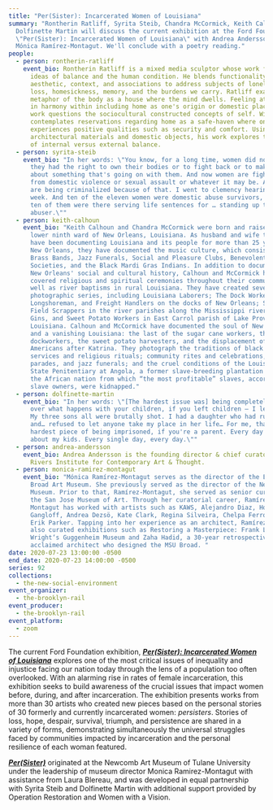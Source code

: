 ```yaml
---
title: "Per(Sister): Incarcerated Women of Louisiana"
summary: "Rontherin Ratliff, Syrita Steib, Chandra McCormick, Keith Calhoun, and
  Dolfinette Martin will discuss the current exhibition at the Ford Foundation
  \"Per(Sister): Incarcerated Women of Louisiana\" with Andrea Andersson and
  Mónica Ramírez-Montagut. We'll conclude with a poetry reading."
people:
  - person: rontherin-ratliff
    event_bio: Rontherin Ratliff is a mixed media sculptor whose work focuses on
      ideas of balance and the human condition. He blends functionality,
      aesthetic, context, and associations to address subjects of loneliness,
      loss, homesickness, memory, and the burdens we carry. Ratliff examines the
      metaphor of the body as a house where the mind dwells. Feeling at home or
      in harmony within including home as one's origin or domestic place. The
      work questions the sociocultural constructed concepts of self. With it, he
      contemplates reservations regarding home as a safe-haven where one
      experiences positive qualities such as security and comfort. Using
      architectural materials and domestic objects, his work explores the notion
      of internal versus external balance.
  - person: syrita-steib
    event_bio: "In her words: \"You know, for a long time, women did not think that
      they had the right to own their bodies or to fight back or to make a fuss
      about something that's going on with them. And now women are fighting back
      from domestic violence or sexual assault or whatever it may be. And women
      are being criminalized because of that. I went to clemency hearings last
      week. And ten of the eleven women were domestic abuse survivors, and all
      ten of them were there serving life sentences for … standing up to their
      abuser.\""
  - person: keith-calhoun
    event_bio: "Keith Calhoun and Chandra McCormick were born and raised in the
      lower ninth ward of New Orleans, Louisiana. As husband and wife team, they
      have been documenting Louisiana and its people for more than 25 years. In
      New Orleans, they have documented the music culture, which consists of
      Brass Bands, Jazz Funerals, Social and Pleasure Clubs, Benevolent
      Societies, and the Black Mardi Gras Indians. In addition to documenting
      New Orleans' social and cultural history, Calhoun and McCormick have also
      covered religious and spiritual ceremonies throughout their community, as
      well as river baptisms in rural Louisiana. They have created several
      photographic series, including Louisiana Laborers; The Dock Worker,
      Longshoreman, and Freight Handlers on the docks of New Orleans; Sugar Cane
      Field Scrappers in the river parishes along the Mississippi river; Cotton
      Gins, and Sweet Potato Workers in East Carrol parish of Lake Providence
      Louisiana. Calhoun and McCormick have documented the soul of New Orleans
      and a vanishing Louisiana: the last of the sugar cane workers, the
      dockworkers, the sweet potato harvesters, and the displacement of African
      Americans after Katrina. They photograph the traditions of black church
      services and religious rituals; community rites and celebrations, such as
      parades, and jazz funerals; and the cruel conditions of the Louisiana
      State Penitentiary at Angola, a former slave-breeding plantation named for
      the African nation from which “the most profitable” slaves, according to
      slave owners, were kidnapped."
  - person: dolfinette-martin
    event_bio: "In her words: \"[The hardest issue was] being completely powerless
      over what happens with your children, if you left children – I left five.
      My three sons all were brutally shot. I had a daughter who had run away
      and… refused to let anyone take my place in her life… For me, that's the
      hardest piece of being imprisoned, if you're a parent. Every day I worried
      about my kids. Every single day, every day.\""
  - person: andrea-andersson
    event_bio: Andrea Andersson is the founding director & chief curator of the
      Rivers Institute for Contemporary Art & Thought.
  - person: monica-ramirez-montagut
    event_bio: "Mónica Ramírez-Montagut serves as the director of the Eli and Edythe
      Broad Art Museum. She previously served as the director of the Newcomb Art
      Museum. Prior to that, Ramírez-Montagut, she served as senior curator at
      the San Jose Museum of Art. Through her curatorial career, Ramírez-
      Montagut has worked with artists such as KAWS, Alejandro Diaz, Hope
      Gangloff, Andrea Dezsö, Kate Clark, Regina Silveira, Chelpa Ferro, and
      Erik Parker. Tapping into her experience as an architect, Ramírez-Montagut
      also curated exhibitions such as Restoring a Masterpiece: Frank Lloyd
      Wright‘s Guggenheim Museum and Zaha Hadid, a 30-year retrospective of the
      acclaimed architect who designed the MSU Broad. "
date: 2020-07-23 13:00:00 -0500
end_date: 2020-07-23 14:00:00 -0500
series: 92
collections:
  - the-new-social-environment
event_organizer:
  - the-brooklyn-rail
event_producer:
  - the-brooklyn-rail
event_platform:
  - zoom
---
```

The current Ford Foundation exhibition, ***[Per(Sister): Incarcerated Women of Louisiana](https://www.fordfoundation.org/about/the-ford-foundation-center-for-social-justice/ford-foundation-gallery/exhibitions/per-sister-incarcerated-women-of-louisiana/)*** explores one of the most critical issues of inequality and injustice facing our nation today through the lens of a population too often overlooked. With an alarming rise in rates of female incarceration, this exhibition seeks to build awareness of the crucial issues that impact women before, during, and after incarceration. The exhibition presents works from more than 30 artists who created new pieces based on the personal stories of 30 formerly and currently incarcerated women: *persisters*. Stories of loss, hope, despair, survival, triumph, and persistence are shared in a variety of forms, demonstrating simultaneously the universal struggles faced by communities impacted by incarceration and the personal resilience of each woman featured.

***[Per(Sister)](https://www.persister.info)*** originated at the Newcomb Art Museum of Tulane University under the leadership of museum director Monica Ramirez-Montagut with assistance from Laura Blereau, and was developed in equal partnership with Syrita Steib and Dolfinette Martin with additional support provided by Operation Restoration and Women with a Vision.
